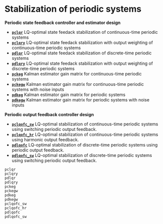 # Stabilization of periodic systems

**Periodic state feedback controller and estimator design** 
* **[`pclqr`](@ref)**  LQ-optimal state feedack stabilization of continuous-time periodic systems 
* **[`pclqry`](@ref)** LQ-optimal state feedack stabilization with output weighting of continuous-time periodic systems 
* **[`pdlqr`](@ref)**  LQ-optimal state feedack stabilization of discrete-time periodic systems 
* **[`pdlqry`](@ref)** LQ-optimal state feedack stabilization with output weighting of discrete-time periodic systems 
* **[`pckeg`](@ref)**  Kalman estimator gain matrix for continuous-time periodic systems 
* **[`pckegw`](@ref)**  Kalman estimator gain matrix for continuous-time periodic systems with noise inputs
* **[`pdkeg`](@ref)**  Kalman estimator gain matrix for periodic systems 
* **[`pdkegw`](@ref)**  Kalman estimator gain matrix for periodic systems with noise inputs


**Periodic output feedback controller design** 

* **[`pclqofc_sw`](@ref)** LQ-optimal stabilization of continuous-time periodic systems using switching periodic output feedback.
* **[`pclqofc_hr`](@ref)** LQ-optimal stabilization of continuous-time periodic systems using harmonic output feedback.
* **[`pdlqofc`](@ref)** LQ-optimal stabilization of discrete-time periodic systems using periodic output feedback.
* **[`pdlqofc_sw`](@ref)** LQ-optimal stabilization of discrete-time periodic systems using switching periodic output feedback.


```@docs
pclqr
pclqry
pdlqr
pdlqry
pckeg
pckegw
pdkeg
pdkegw
pclqofc_sw
pclqofc_hr
pdlqofc
pdlqofc_sw
```
